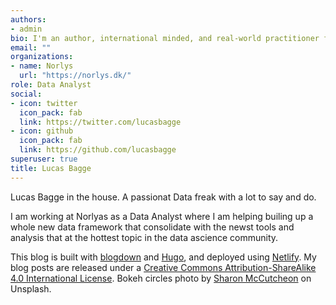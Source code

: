 ```yaml
---
authors:
- admin
bio: I'm an author, international minded, and real-world practitioner focusing on data analysis and machine learning practice. I love making beautiful charts and communicating about technical topics with diverse audiences.
email: ""
organizations:
- name: Norlys
  url: "https://norlys.dk/"
role: Data Analyst
social:
- icon: twitter
  icon_pack: fab
  link: https://twitter.com/lucasbagge
- icon: github
  icon_pack: fab
  link: https://github.com/lucasbagge
superuser: true
title: Lucas Bagge
---
```


Lucas Bagge in the house. A passionat Data freak with a lot to say and do.

I am working at Norlyas as a Data Analyst where I am helping builing up a whole new data framework that consolidate with the newst tools and analysis that at the hottest topic in the data ascience community.

This blog is built with [blogdown](https://github.com/rstudio/blogdown) and [Hugo](https://gohugo.io/), and deployed using [Netlify](https://www.netlify.com/). My blog posts are released under a [Creative Commons Attribution-ShareAlike 4.0 International License](https://creativecommons.org/licenses/by-sa/4.0/). Bokeh circles photo by [Sharon McCutcheon](https://unsplash.com/photos/62vi3TG5EDg) on Unsplash.
